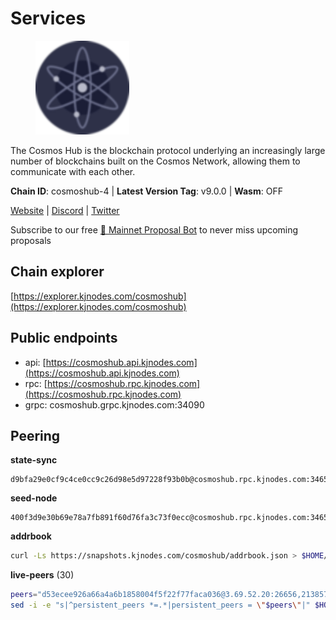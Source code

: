 # Services

<figure><img src="https://raw.githubusercontent.com/kj89/cosmos-images/main/logos/cosmoshub.png" width="150" alt=""><figcaption></figcaption></figure>

The Cosmos Hub is the blockchain protocol underlying an  increasingly large number of blockchains built on the  Cosmos Network, allowing them to communicate with each other.

**Chain ID**: cosmoshub-4 | **Latest Version Tag**: v9.0.0 | **Wasm**: OFF

[Website](https://hub.cosmos.network) | [Discord](https://discord.gg/cosmosnetwork) | [Twitter](https://twitter.com/cosmoshub)



Subscribe to our free [🤖 Mainnet Proposal Bot](https://t.me/kjnodes_proposal_bot) to never miss upcoming proposals


## Chain explorer
[https://explorer.kjnodes.com/cosmoshub](https://explorer.kjnodes.com/cosmoshub)

## Public endpoints

* api: [https://cosmoshub.api.kjnodes.com](https://cosmoshub.api.kjnodes.com)
* rpc: [https://cosmoshub.rpc.kjnodes.com](https://cosmoshub.rpc.kjnodes.com)
* grpc: cosmoshub.grpc.kjnodes.com:34090

## Peering

**state-sync**

```text
d9bfa29e0cf9c4ce0cc9c26d98e5d97228f93b0b@cosmoshub.rpc.kjnodes.com:34656
```

**seed-node**

```text
400f3d9e30b69e78a7fb891f60d76fa3c73f0ecc@cosmoshub.rpc.kjnodes.com:34659
```

**addrbook**
```bash
curl -Ls https://snapshots.kjnodes.com/cosmoshub/addrbook.json > $HOME/.gaia/config/addrbook.json
```

**live-peers** (30)
```bash
peers="d53ecee926a66a4a6b1858004f5f22f77faca036@3.69.52.20:26656,213857e741833d17275ea559bb2d0342398cec99@35.245.206.45:26656,2286eeee09fcf37e768dfffc0db8c821b9231b7b@204.16.244.78:26656,3da88430414ec9084c8983fe4d462cce655ff1f3@51.222.245.114:26656,c940e11c1072dad06da3b1b48ca92966bb37e93a@74.96.207.58:28721,32bdba6ced12cdf2e534566e6c3d66ee2f7ef494@84.244.95.229:26656,f1b16c603f3a0e59f0ce5179dc80f549a7ecd0e2@34.73.65.147:26656,6ecca845883e9273062ee515d2657080e6539d9e@65.109.32.148:26726,ca5011c44fd74d95e7fca487c69e301df195750c@65.108.122.246:26726,5b143d463427d9ad0b621f97c0b8933643e293da@35.212.90.144:26656,1cce99042f884d669e7287e3e362bff8e385c63e@46.4.79.183:26726,f6f5d71d0b9e29f2b86f47ce0d62b059b53009fc@74.118.143.238:26656,0eeb20e044d632b279e67f2fe91f50e4fceab1fd@159.223.223.84:26656,90a572b126de59fb924b050669e3d0851c7e8dd1@89.149.218.130:26656,e4e0e9af2b55fbeb5b7637eebfa9feaa1503d29b@51.222.105.35:26656,e0ab6c5cc86959853f499236b8297344802ac5f4@5.161.139.201:26656,1da54d20c7339713f1d6d28dd2117087dd33d0ca@5.9.59.145:26656,61afb0f37c02031f285f6b27ead2a3e7a97cc28a@35.212.34.104:26656,fe21dd474640247888fc7c4dce82da8da08a8bfd@135.181.113.227:26656,1279eae188599463661c3e2b9ab492615a6d7079@65.108.235.32:2010,d607fa1a6a5b0c8bc75ef4602094df09f93ad766@34.194.203.109:26656,971ed177b284db42108187867cb8694df48ac742@95.217.205.41:26656,e829d4764a5cecc44b3414777853b34407b36601@185.16.39.179:26656,b858ca4f3fed2c36b949cf67188b126e2542a39a@135.181.215.115:26726,1997e68bf205bedeed0c4723786bf03464987dc1@77.87.108.21:26656,9edd51012df3a09395a48eb68a84723d6308e08c@35.212.116.100:26656,ed53d253068e44a1233798a08d82f7ac4897c5f3@54.251.217.58:26656,9e14c8c48776a789f7029e88c260b2a6cbbf1417@35.212.85.141:26656,21324a8ab48c26d64a71cea42654e3554e1845f8@222.252.2.167:26656,202c5f5103cb9fbdc4f2e9de0f34d1c14a795135@209.182.238.232:26656"
sed -i -e "s|^persistent_peers *=.*|persistent_peers = \"$peers\"|" $HOME/.gaia/config/config.toml
```
